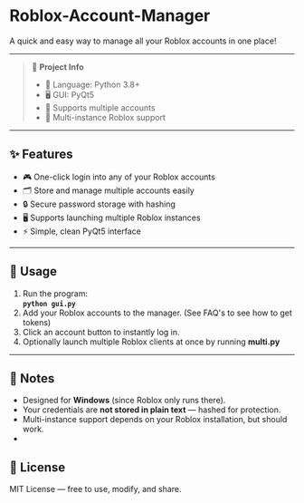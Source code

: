 # Roblox-Account-Manager

A quick and easy way to manage all your Roblox accounts in one place!  

---

> 📌 **Project Info**  
> - 🐍 Language: Python 3.8+  
> - 🖥 GUI: PyQt5  
> - 👥 Supports multiple accounts  
> - 📂 Multi-instance Roblox support  

---

## ✨ Features
- 🎮 One-click login into any of your Roblox accounts  
- 🗂 Store and manage multiple accounts easily  
- 🔒 Secure password storage with hashing  
- 🖥 Supports launching multiple Roblox instances  
- ⚡ Simple, clean PyQt5 interface  

---

## 🚀 Usage
1. Run the program:  
   **`python gui.py`**  
2. Add your Roblox accounts to the manager. (See FAQ's to see how to get tokens)
3. Click an account button to instantly log in.
4. Optionally launch multiple Roblox clients at once by running **multi.py**

---

## 📝 Notes
- Designed for **Windows** (since Roblox only runs there).  
- Your credentials are **not stored in plain text** — hashed for protection.  
- Multi-instance support depends on your Roblox installation, but should work.
- 

## 📜 License
MIT License — free to use, modify, and share.  
